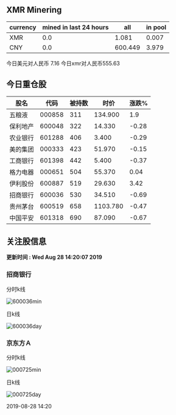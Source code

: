 ## XMR Minering

|currency|mined in last 24 hours|all|in pool|
|---|---|---|---|
|XMR|0.0|1.081|0.007|
|CNY|0.0|600.449|3.979|

今日美元对人民币 7.16	今日xmr对人民币555.63


## 今日重仓股 

|股名|代码|被持数|时价|涨跌%|
|---|---|---|---|---|
|五粮液|000858|311|134.900|1.9|
|保利地产|600048|322|14.330|-0.28|
|农业银行|601288|406|3.400|-0.29|
|美的集团|000333|423|51.970|-0.15|
|工商银行|601398|442|5.400|-0.37|
|格力电器|000651|504|55.370|0.04|
|伊利股份|600887|519|29.630|3.42|
|招商银行|600036|530|34.510|-0.69|
|贵州茅台|600519|658|1103.780|-0.47|
|中国平安|601318|690|87.090|-0.67|

## 关注股信息
**更新时间 : Wed Aug 28 14:20:07 2019**
### 招商银行 
分时k线

![600036min](http://image.sinajs.cn/newchart/min/n/sh600036.gif)

日k线

![600036day](http://image.sinajs.cn/newchart/daily/n/sh600036.gif)

### 京东方Ａ 
分时k线

![000725min](http://image.sinajs.cn/newchart/min/n/sz000725.gif)

日k线

![000725day](http://image.sinajs.cn/newchart/daily/n/sz000725.gif)

2019-08-28 14:20